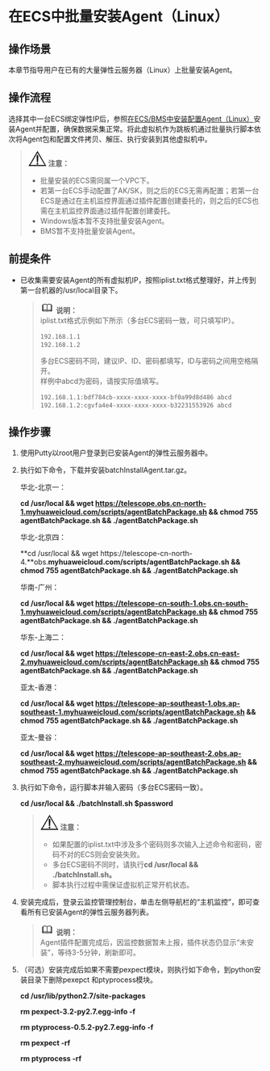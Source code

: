 # 在ECS中批量安装Agent（Linux）<a name="ZH-CN_TOPIC_0127544062"></a>

## 操作场景<a name="zh-cn_topic_0111157443_section476316142516"></a>

本章节指导用户在已有的大量弹性云服务器（Linux）上批量安装Agent。

## 操作流程<a name="section149797195411"></a>

选择其中一台ECS绑定弹性IP后，参照[在ECS/BMS中安装配置Agent（Linux）](在ECS-BMS中安装配置Agent（Linux）.md)安装Agent并配置，确保数据采集正常。将此虚拟机作为跳板机通过批量执行脚本依次将Agent包和配置文件拷贝、解压、执行安装到其他虚拟机中。

>![](public_sys-resources/icon-notice.gif) **注意：**   
>-   批量安装的ECS需同属一个VPC下。  
>-   若第一台ECS手动配置了AK/SK，则之后的ECS无需再配置；若第一台ECS是通过在主机监控界面通过插件配置创建委托的，则之后的ECS也需在主机监控界面通过插件配置创建委托。  
>-   Windows版本暂不支持批量安装Agent。  
>-   BMS暂不支持批量安装Agent。  

## 前提条件<a name="zh-cn_topic_0111157443_section57291745182517"></a>

-   已收集需要安装Agent的所有虚拟机IP，按照iplist.txt格式整理好，并上传到第一台机器的/usr/local目录下。

    >![](public_sys-resources/icon-note.gif) **说明：**   
    >iplist.txt格式示例如下所示（多台ECS密码一致，可只填写IP）。  
    >```  
    >192.168.1.1  
    >192.168.1.2  
    >```  
    >多台ECS密码不同，建议IP、ID、密码都填写，ID与密码之间用空格隔开。  
    >样例中abcd为密码，请按实际值填写。  
    >```  
    >192.168.1.1:bdf784cb-xxxx-xxxx-xxxx-bf0a99d8d486 abcd  
    >192.168.1.2:cgvfa4e4-xxxx-xxxx-xxxx-b32231553926 abcd  
    >```  


## 操作步骤<a name="zh-cn_topic_0111157443_section335374517325"></a>

1.  使用Putty以root用户登录到已安装Agent的弹性云服务器中。
2.  执行如下命令，下载并安装batchInstallAgent.tar.gz。

    华北-北京一：

    **cd /usr/local && wget https://telescope.obs.cn-north-1.myhuaweicloud.com/scripts/agentBatchPackage.sh && chmod 755 agentBatchPackage.sh && ./agentBatchPackage.sh**

    华北-北京四：

    **cd /usr/local && wget https://telescope-cn-north-4.**obs.**myhuaweicloud.com/scripts/agentBatchPackage.sh && chmod 755 agentBatchPackage.sh && ./agentBatchPackage.sh**

    华南-广州：

    **cd /usr/local && wget https://telescope-cn-south-1.obs.cn-south-1.myhuaweicloud.com/scripts/agentBatchPackage.sh && chmod 755 agentBatchPackage.sh && ./agentBatchPackage.sh**

    华东-上海二：

    **cd /usr/local && wget https://telescope-cn-east-2.obs.cn-east-2.myhuaweicloud.com/scripts/agentBatchPackage.sh && chmod 755 agentBatchPackage.sh && ./agentBatchPackage.sh**

    亚太-香港：

    **cd /usr/local && wget https://telescope-ap-southeast-1.obs.ap-southeast-1.myhuaweicloud.com/scripts/agentBatchPackage.sh && chmod 755 agentBatchPackage.sh && ./agentBatchPackage.sh**

    亚太-曼谷：

    **cd /usr/local && wget https://telescope-ap-southeast-2.obs.ap-southeast-2.myhuaweicloud.com/scripts/agentBatchPackage.sh && chmod 755 agentBatchPackage.sh && ./agentBatchPackage.sh**

3.  执行如下命令，运行脚本并输入密码（多台ECS密码一致）。

    **cd /usr/local && ./batchInstall.sh $password**

    >![](public_sys-resources/icon-notice.gif) **注意：**   
    >-   如果配置的iplist.txt中涉及多个密码则多次输入上述命令和密码，密码不对的ECS则会安装失败。  
    >-   多台ECS密码不同时，请执行**cd /usr/local && ./batchInstall.sh。**  
    >-   脚本执行过程中需保证虚拟机正常开机状态。  

4.  安装完成后，登录云监控管理控制台，单击左侧导航栏的“主机监控”，即可查看所有已安装Agent的弹性云服务器列表。

    >![](public_sys-resources/icon-note.gif) **说明：**   
    >Agent插件配置完成后，因监控数据暂未上报，插件状态仍显示“未安装”，等待3-5分钟，刷新即可。  

5.  （可选）安装完成后如果不需要pexpect模块，则执行如下命令，到python安装目录下删除pexepct 和ptyprocess模块。

    **cd /usr/lib/python2.7/site-packages**

    **rm pexpect-3.2-py2.7.egg-info -f**

    **rm ptyprocess-0.5.2-py2.7.egg-info -f**

    **rm pexpect -rf**

    **rm ptyprocess -rf**



